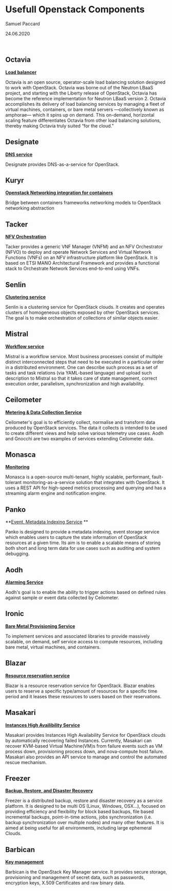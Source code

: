 # Usefull Openstack Components

Samuel Paccard

24.06.2020

​           

## Octavia 

**[Load balancer](https://www.openstack.org/software/releases/ussuri/components/octavia)**

Octavia is an open source, operator-scale load balancing solution  designed to work with OpenStack. Octavia was borne out of the Neutron  LBaaS project, and starting with the Liberty release of OpenStack,  Octavia has become the reference implementation for Neutron LBaaS  version 2. Octavia accomplishes its delivery of load balancing services  by managing a fleet of virtual machines, containers, or bare metal  servers —collectively known as amphorae— which it spins up on demand.  This on-demand, horizontal scaling feature differentiates Octavia from  other load balancing solutions, thereby making Octavia truly suited “for the cloud.” 



## Designate

**[DNS service](https://www.openstack.org/software/releases/ussuri/components/designate)**

Designate provides DNS-as-a-service for OpenStack.          



## Kuryr                                            

**[Openstack Networking integration for containers](https://www.openstack.org/software/releases/ussuri/components/kuryr)**

Bridge between containers frameworks networking models to OpenStack networking abstraction                                                      



## Tacker 

**[NFV Orchestration](https://www.openstack.org/software/releases/ussuri/components/tacker)**

Tacker provides a generic VNF Manager (VNFM) and an NFV Orchestrator  (NFVO) to deploy and operate Network Services and Virtual Network  Functions (VNFs) on an NFV infrastructure platform like OpenStack. It is based on ETSI MANO Architectural Framework and provides a functional  stack to Orchestrate Network Services end-to-end using VNFs.                                                                              



## Senlin

**[Clustering service](https://www.openstack.org/software/releases/ussuri/components/senlin)**

Senlin is a clustering service for OpenStack clouds. It creates and  operates clusters of homogeneous objects exposed by other OpenStack  services. The goal is to make orchestration of collections of similar  objects easier.                                                      



## Mistral 

**[Workflow service](https://www.openstack.org/software/releases/ussuri/components/mistral)**

Mistral is a workflow service. Most business processes consist of  multiple distinct interconnected steps that need to be executed in a  particular order in a distributed environment. One can describe such  process as a set of tasks and task relations (via YAML-based language)  and upload such description to Mistral so that it takes care of state  management, correct execution order, parallelism, synchronization and  high availability.                           



## Ceilometer                           

**[Metering & Data Collection Service](https://www.openstack.org/software/releases/ussuri/components/ceilometer)**

Ceilometer's goal is to efficiently collect, normalise and transform  data produced by OpenStack services. The data it collects is intended to be used to create different views and help solve various telemetry use  cases. Aodh and Gnocchi are two examples of services extending  Ceilometer data.                                                                       



## Monasca

**[Monitoring](https://www.openstack.org/software/releases/ussuri/components/monasca)**

Monasca is a open-source multi-tenant, highly scalable, performant,  fault-tolerant monitoring-as-a-service solution that integrates with  OpenStack. It uses a REST API for high-speed metrics processing and  querying and has a streaming alarm engine and notification engine.           



## Panko

**[Event, Metadata Indexing Service](https://www.openstack.org/software/releases/ussuri/components/panko) **

Panko is designed to provide a metadata indexing, event storage service  which enables users to capture the state information of OpenStack  resources at a given time. Its aim is to enable a scalable means of  storing both short and long term data for use cases such as auditing and system debugging.                                                                                                                                                    



## Aodh

**[Alarming Service](https://www.openstack.org/software/releases/ussuri/components/aodh)**

Aodh's goal is to enable the ability to trigger actions based on defined rules against sample or event data collected by Ceilometer.                                                      



## Ironic

**[Bare Metal Provisioning Service](https://www.openstack.org/software/releases/ussuri/components/ironic)**

To implement services and associated libraries to provide massively  scalable, on demand, self service access to compute resources, including bare metal, virtual machines, and containers.     



## Blazar

**[Resource reservation service](https://www.openstack.org/software/releases/ussuri/components/blazar)**

Blazar is a resource reservation service for OpenStack. Blazar enables  users to reserve a specific type/amount of resources for a specific time period and it leases these resources to users based on their  reservations.



## Masakari

**[Instances High Availibility Service](https://www.openstack.org/software/releases/ussuri/components/masakari)**

Masakari provides Instances High Availability Service for OpenStack  clouds by automatically recovering failed Instances. Currently, Masakari can recover KVM-based Virtual Machine(VM)s from failure events such as  VM process down, provisioning process down, and nova-compute host  failure. Masakari also provides an API service to manage and control the automated rescue mechanism.             



## Freezer                                        

**[Backup, Restore, and Disaster Recovery](https://www.openstack.org/software/releases/ussuri/components/freezer)**

Freezer is a distributed backup, restore and disaster recovery as a  service platform. It is designed to be multi OS (Linux, Windows,  OSX...), focused on providing efficiency and flexibility for block based backups, file based incremental backups, point-in-time actions, jobs  synchronization (i.e. backup synchronization over multiple nodes) and  many other features. It is aimed at being useful for all environments,  including large ephemeral Clouds.



## Barbican

**[Key management](https://www.openstack.org/software/releases/ussuri/components/barbican)**

Barbican is the OpenStack Key Manager service. It provides secure  storage, provisioning and management of secret data, such as passwords,  encryption keys, X.509 Certificates and raw binary data.                                                      





